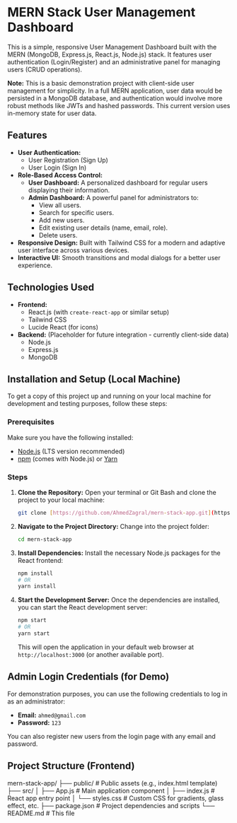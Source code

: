 # MERN Stack User Management Dashboard

This is a simple, responsive User Management Dashboard built with the MERN (MongoDB, Express.js, React.js, Node.js) stack. It features user authentication (Login/Register) and an administrative panel for managing users (CRUD operations).

**Note:** This is a basic demonstration project with client-side user management for simplicity. In a full MERN application, user data would be persisted in a MongoDB database, and authentication would involve more robust methods like JWTs and hashed passwords. This current version uses in-memory state for user data.

## Features

* **User Authentication:**
    * User Registration (Sign Up)
    * User Login (Sign In)
* **Role-Based Access Control:**
    * **User Dashboard:** A personalized dashboard for regular users displaying their information.
    * **Admin Dashboard:** A powerful panel for administrators to:
        * View all users.
        * Search for specific users.
        * Add new users.
        * Edit existing user details (name, email, role).
        * Delete users.
* **Responsive Design:** Built with Tailwind CSS for a modern and adaptive user interface across various devices.
* **Interactive UI:** Smooth transitions and modal dialogs for a better user experience.

## Technologies Used

* **Frontend:**
    * React.js (with `create-react-app` or similar setup)
    * Tailwind CSS
    * Lucide React (for icons)
* **Backend:** (Placeholder for future integration - currently client-side data)
    * Node.js
    * Express.js
    * MongoDB

## Installation and Setup (Local Machine)

To get a copy of this project up and running on your local machine for development and testing purposes, follow these steps:

### Prerequisites

Make sure you have the following installed:

* [Node.js](https://nodejs.org/en/download/) (LTS version recommended)
* [npm](https://www.npmjs.com/get-npm) (comes with Node.js) or [Yarn](https://yarnpkg.com/getting-started/install)

### Steps

1.  **Clone the Repository:**
    Open your terminal or Git Bash and clone the project to your local machine:
    ```bash
    git clone [https://github.com/AhmedZagral/mern-stack-app.git](https://github.com/AhmedZagral/mern-stack-app.git)
    ```

2.  **Navigate to the Project Directory:**
    Change into the project folder:
    ```bash
    cd mern-stack-app
    ```

3.  **Install Dependencies:**
    Install the necessary Node.js packages for the React frontend:
    ```bash
    npm install
    # OR
    yarn install
    ```

4.  **Start the Development Server:**
    Once the dependencies are installed, you can start the React development server:
    ```bash
    npm start
    # OR
    yarn start
    ```
    This will open the application in your default web browser at `http://localhost:3000` (or another available port).

## Admin Login Credentials (for Demo)

For demonstration purposes, you can use the following credentials to log in as an administrator:

* **Email:** `ahmed@gmail.com`
* **Password:** `123`

You can also register new users from the login page with any email and password.

## Project Structure (Frontend)
mern-stack-app/
├── public/                 # Public assets (e.g., index.html template)
├── src/
│   ├── App.js              # Main application component
│   ├── index.js            # React app entry point
│   └── styles.css          # Custom CSS for gradients, glass effect, etc.
├── package.json            # Project dependencies and scripts
└── README.md               # This file
